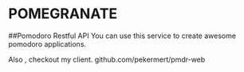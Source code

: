 POMEGRANATE
===========
##Pomodoro Restful API
You can use this service to create awesome pomodoro applications.

Also , checkout my client. github.com/pekermert/pmdr-web
